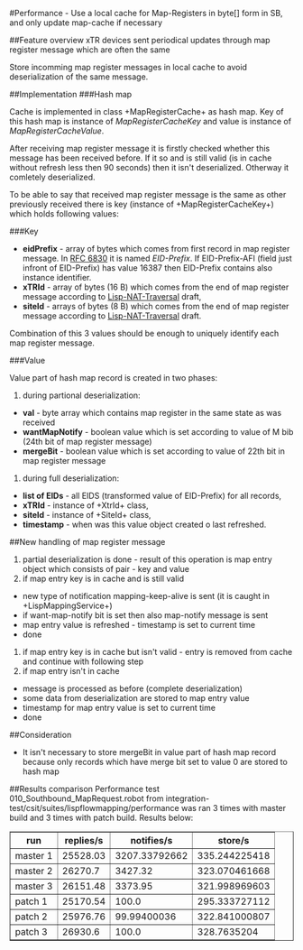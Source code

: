 #Performance - Use a local cache for Map-Registers in byte[] form in SB, and only update map-cache if necessary

##Feature overview
xTR devices sent periodical updates through map register message which are often the same

Store incomming map register messages in local cache to avoid deserialization of the same message.

##Implementation
###Hash map

Cache is implemented in class +MapRegisterCache+ as hash map. Key of this hash map is instance of *MapRegisterCacheKey* and value is instance of *MapRegisterCacheValue*.

After receiving map register message it is firstly checked whether this message has been received before. If it so and is still valid (is in cache without refresh less then 90 seconds) then it isn't deserialized. Otherway it comletely deserialized.

To be able to say that received map register message is the same as other previously received there is key (instance of +MapRegisterCacheKey+) which holds following values:

###Key

* **eidPrefix** - array of bytes which comes from first record in map register message. In [RFC 6830](https://tools.ietf.org/html/rfc6830#page-38) it is named *EID-Prefix*. If EID-Prefix-AFI (field just infront of EID-Prefix) has value 16387 then EID-Prefix contains also instance identifier.
* **xTRId** - array of bytes (16 B) which comes from the end of map register message according to [Lisp-NAT-Traversal](https://tools.ietf.org/html/draft-ermagan-lisp-nat-traversal-10#page-10) draft,
* **siteId** - arrays of bytes (8 B) which comes from the end of map register message according to [Lisp-NAT-Traversal](https://tools.ietf.org/html/draft-ermagan-lisp-nat-traversal-10#page-10) draft.

Combination of this 3 values should be enough to uniquely identify each map register message.

###Value

Value part of hash map record is created in two phases:

1. during partional deserialization:
 * **val** - byte array which contains map register in the same state as was received
 * **wantMapNotify** - boolean value which is set according to value of M bib (24th bit of map register message)
 * **mergeBit** - boolean value which is set according to value of 22th bit in map register message
1. during full deserialization:
 * **list of EIDs** - all EIDS (transformed value of EID-Prefix) for all records,
 * **xTRId** - instance of +XtrId+ class,
 * **siteId** - instance of +SiteId+ class,
 * **timestamp** - when was this value object created o last refreshed.

##New handling of map register message
1. partial deserialization is done - result of this operation is map entry object which consists of pair - key and value
1. if map entry key is in cache and is still valid
 * new type of notification mapping-keep-alive is sent (it is caught in +LispMappingService+)
 * if want-map-notify bit is set then also map-notify message is sent
 * map entry value is refreshed - timestamp is set to current time
 * done
1. if map entry key is in cache but isn't valid - entry is removed from cache and continue with following step
1. if map entry isn't in cache
 * message is processed as before (complete deserialization)
 * some data from deserialization are stored to map entry value
 * timestamp for map entry value is set to current time
 * done

##Consideration
* It isn't necessary to store mergeBit in value part of hash map record because only records which have merge bit set to value 0 are stored to hash map

##Results comparison
Performance test 010_Southbound_MapRequest.robot from integration-test/csit/suites/lispflowmapping/performance was ran 3 times with master build and 3 times with patch build. Results below:
<table border="true">
<tr>
	<th>run</th>
	<th>replies/s</th>
	<th>notifies/s</th>
	<th>store/s</th>
</tr>
<tr>
	<td>master 1</td>
	<td>25528.03</td>
	<td>3207.33792662</td>
	<td>335.244225418</td>
</tr>
<tr>
	<td>master 2</td>
	<td>26270.7</td>
	<td>3427.32</td>
	<td>323.070461668</td>
</tr>
<tr>
	<td>master 3</td>
	<td>26151.48</td>
	<td>3373.95</td>
	<td>321.998969603</td>
</tr>
<tr>
	<td>patch 1</td>
	<td>25170.54</td>
	<td>100.0</td>
	<td>295.333727112</td>
</tr>
<tr>
	<td>patch 2</td>
	<td>25976.76</td>
	<td>99.99400036</td>
	<td>322.841000807</td>
</tr>
<tr>
	<td>patch 3</td>
	<td>26930.6</td>
	<td>100.0</td>
	<td>328.7635204</td>
</tr>
</table>

